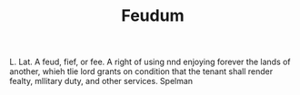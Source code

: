 ---
title: Feudum
letter: F
permalink: "/definitions/bld-feudum.html"
body: L. Lat. A feud, fief, or fee. A right of using nnd enjoying forever the lands
  of another, whieh tlie lord grants on condition that the tenant shall render fealty,
  mllitary duty, and other services. Spelman
published_at: '2018-07-07'
source: Black's Law Dictionary 2nd Ed (1910)
layout: post
---